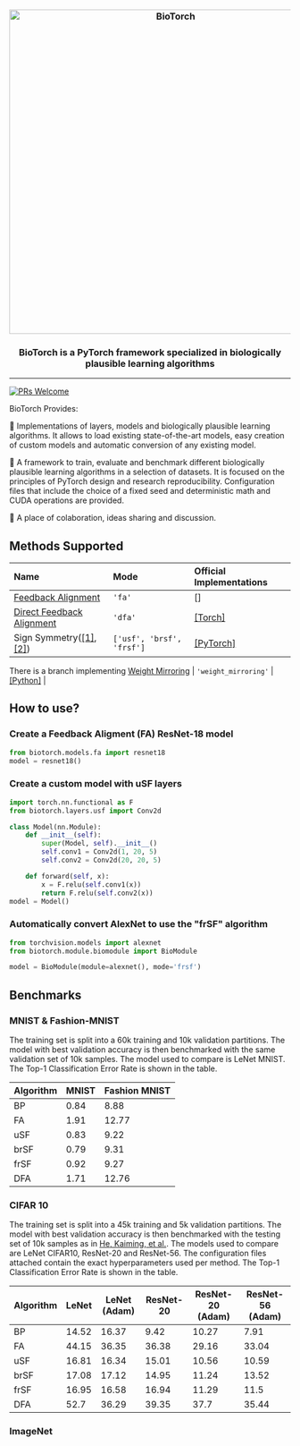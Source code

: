 <h3 align="center">
    <img width="580" alt="BioTorch" src="https://user-images.githubusercontent.com/17982112/121555300-2e01ee80-ca13-11eb-878d-a0f7e8b20401.png">
</h3>

<h3 align="center">
    <p>BioTorch is a PyTorch framework specialized in biologically plausible learning algorithms</p>
</h3>

---
[![PRs Welcome](https://img.shields.io/badge/PRs-welcome-brightgreen.svg?style=flat-square)](http://makeapullrequest.com)

BioTorch Provides:

🧠 Implementations of layers, models and biologically plausible learning algorithms. It allows to load existing state-of-the-art models, easy creation of custom models and automatic conversion of any existing model.

🧠 A framework to train, evaluate and benchmark different biologically plausible learning algorithms in a selection of datasets. It is focused on the principles of PyTorch design and research reproducibility. Configuration files that include the choice of a fixed seed and deterministic math and CUDA operations are provided. 

🧠 A place of colaboration, ideas sharing and discussion.  

## Methods Supported

| Name  | Mode | Official Implementations|
| :---         |     :---      | :---      |
| [Feedback Alignment](https://arxiv.org/abs/1411.0247)    | `'fa'`     |[]|
| [Direct Feedback Alignment](https://arxiv.org/abs/1609.01596)    |   `'dfa'`     |[[Torch]](https://github.com/anokland/dfa-torch) |
| Sign Symmetry([[1]](https://arxiv.org/pdf/1510.05067.pdf), [[2]](https://arxiv.org/abs/1811.03567))    | `['usf', 'brsf', 'frsf']`  | [[PyTorch]](https://github.com/willwx/sign-symmetry)|

There is a branch implementing 
[Weight Mirroring](https://arxiv.org/abs/1904.05391)     |  `'weight_mirroring'` | [[Python]](https://github.com/makrout/Deep-Learning-without-Weight-Transport) | 

## How to use?

### Create a Feedback Aligment (FA) ResNet-18 model

```python
from biotorch.models.fa import resnet18
model = resnet18()
```

### Create a custom model with uSF layers

```python
import torch.nn.functional as F
from biotorch.layers.usf import Conv2d

class Model(nn.Module):
    def __init__(self):
        super(Model, self).__init__()
        self.conv1 = Conv2d(1, 20, 5)
        self.conv2 = Conv2d(20, 20, 5)

    def forward(self, x):
        x = F.relu(self.conv1(x))
        return F.relu(self.conv2(x))
model = Model()
```

### Automatically convert AlexNet to use the "frSF" algorithm

```python
from torchvision.models import alexnet
from biotorch.module.biomodule import BioModule

model = BioModule(module=alexnet(), mode='frsf')
```

## Benchmarks

### MNIST & Fashion-MNIST
The training set is split into a 60k training and 10k validation partitions. The model with best validation accuracy is then benchmarked with the same validation set of 10k samples. The model used to compare is LeNet MNIST.
The Top-1 Classification Error Rate is shown in the table.

| Algorithm | MNIST | Fashion MNIST |
|-----------|-------|---------------|
| BP        | 0.84  | 8.88          |
| FA        | 1.91  | 12.77         |
| uSF       | 0.83  | 9.22          |
| brSF      | 0.79  | 9.31          |
| frSF      | 0.92  | 9.27          |
| DFA       | 1.71  | 12.76         |

### CIFAR 10

The training set is split into a 45k training and 5k validation partitions. The model with best validation accuracy is then benchmarked with the testing set of 10k samples as in [He, Kaiming, et al.](https://arxiv.org/abs/1512.03385). 
The models used to compare are LeNet CIFAR10, ResNet-20 and ResNet-56. The configuration files attached contain the exact hyperparameters used per method. 
The Top-1 Classification Error Rate is shown in the table.

| Algorithm | LeNet | LeNet (Adam) | ResNet-20 | ResNet-20 (Adam) | ResNet-56 (Adam) |
|-----------|-------|--------------|-----------|------------------|------------------|
| BP        | 14.52 | 16.37        | 9.42      | 10.27            | 7.91             |
| FA        | 44.15 | 36.35        | 36.38     | 29.16            | 33.04            |
| uSF       | 16.81 | 16.34        | 15.01     | 10.56            | 10.59            |
| brSF      | 17.08 | 17.12        | 14.95     | 11.24            | 13.52            |
| frSF      | 16.95 | 16.58        | 16.94     | 11.29            | 11.5             |
| DFA       | 52.7  | 36.29        | 39.35     | 37.7             | 35.44            |


### ImageNet


